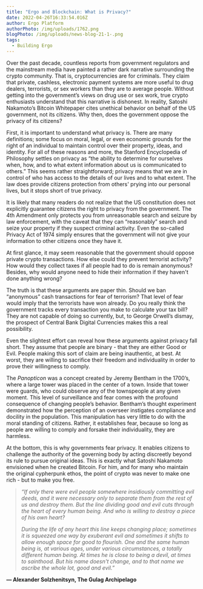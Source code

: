 ```yaml
---
title: "Ergo and Blockchain: What is Privacy?"
date: 2022-04-26T16:33:54.016Z
author: Ergo Platform
authorPhoto: /img/uploads/1762.png
blogPhoto: /img/uploads/news-blog-21-1-.png
tags:
  - Building Ergo
---
```

Over the past decade, countless reports from government regulators and the mainstream media have painted a rather dark narrative surrounding the crypto community. That is, cryptocurrencies are for criminals. They claim that private, cashless, electronic payment systems are more useful to drug dealers, terrorists, or sex workers than they are to average people. Without getting into the government’s views on drug use or sex work, true crypto enthusiasts understand that this narrative is dishonest. In reality, Satoshi Nakamoto’s Bitcoin Whitepaper cites unethical behavior on behalf of the US government, not its citizens. Why then, does the government oppose the privacy of its citizens? 

First, it is important to understand what privacy is. There are many definitions; some focus on moral, legal, or even economic grounds for the right of an individual to maintain control over their property, ideas, and identity. For all of these reasons and more, the Stanford Encyclopedia of Philosophy settles on privacy as “the ability to determine for ourselves when, how, and to what extent information about us is communicated to others.” This seems rather straightforward; privacy means that we are in control of who has access to the details of our lives and to what extent. The law does provide citizens protection from others' prying into our personal lives, but it stops short of true privacy.

It is likely that many readers do not realize that the US constitution does not explicitly guarantee citizens the right to privacy from the government. The 4th Amendment only protects you from unreasonable search and seizure by law enforcement, with the caveat that they can “reasonably” search and seize your property if they suspect criminal activity. Even the so-called Privacy Act of 1974 simply ensures that the government will not give your information to other citizens once they have it.

At first glance, it may seem reasonable that the government should oppose private crypto transactions. How else could they prevent terrorist activity? How would they collect taxes if all people had to do is remain anonymous? Besides, why would anyone need to hide their information if they haven't done anything wrong? 

The truth is that these arguments are paper thin. Should we ban “anonymous” cash transactions for fear of terrorism? That level of fear would imply that the terrorists have won already. Do you really think the government tracks every transaction you make to calculate your tax bill? They are not capable of doing so currently, but, to George Orwell’s dismay, the prospect of Central Bank Digital Currencies makes this a real possibility. 

Even the slightest effort can reveal how these arguments against privacy fall short. They assume that people are binary - that they are either Good or Evil. People making this sort of claim are being inauthentic, at best. At worst, they are willing to sacrifice their freedom and individuality in order to prove their willingness to comply. 

The *Panopticon* was a concept created by Jeremy Bentham in the 1700’s, where a large tower was placed in the center of a town. Inside that tower were guards, who could observe any of the townspeople at any given moment. This level of surveillance and fear comes with the profound consequence of changing people’s behavior. Bentham’s thought experiment demonstrated how the perception of an overseer instigates compliance and docility in the population. This manipulation has very little to do with the moral standing of citizens. Rather, it establishes fear, because so long as people are willing to comply and forsake their individuality, they are harmless. 

At the bottom, this is why governments fear privacy. It enables citizens to challenge the authority of the governing body by acting discreetly beyond its rule to pursue original ideas. This is exactly what Satoshi Nakamoto envisioned when he created Bitcoin. For him, and for many who maintain the original cypherpunk ethos, the point of crypto was never to make one rich - but to make you free. 

> *“If only there were evil people somewhere insidiously committing evil deeds, and it were necessary only to separate them from the rest of us and destroy them. But the line dividing good and evil cuts through the heart of every human being. And who is willing to destroy a piece of his own heart?*
>
> *During the life of any heart this line keeps changing place; sometimes it is squeezed one way by exuberant evil and sometimes it shifts to allow enough space for good to flourish. One and the same human being is, at various ages, under various circumstances, a totally different human being. At times he is close to being a devil, at times to sainthood. But his name doesn't change, and to that name we ascribe the whole lot, good and evil.”* 

**― Alexander Solzhenitsyn, The Gulag Archipelago**